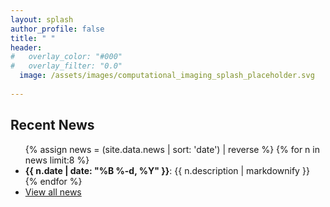 ```yaml
---
layout: splash
author_profile: false
title: " "
header:
#   overlay_color: "#000"
#   overlay_filter: "0.0"
  image: /assets/images/computational_imaging_splash_placeholder.svg
  
---
```

<!-- # About
We combine computation and sensing to extract information hidden in the world around us.  -->

## Recent News
<!-- see also news.markdown -->
<style>
#RecentNews li>p {display: inline;}
</style>
<ul id="RecentNews">
{% assign news = (site.data.news | sort: 'date') | reverse %}
{% for n in news limit:8 %}
  <li>
   <span><b>{{ n.date | date: "%B %-d, %Y" }}</b></span>: {{ n.description | markdownify }}
  </li>
{% endfor %}
  <li>
   <a href="news.html">View all news</a>
  </li>
</ul>

